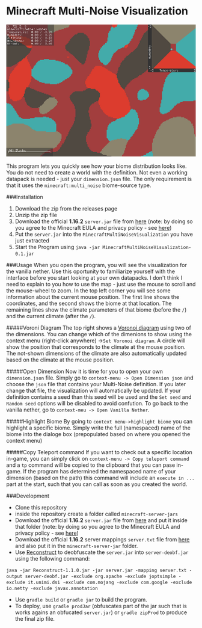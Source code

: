Minecraft Multi-Noise Visualization
===================================

![Vanilla Nether](screenshots/vanilla-nether.jpg)

This program lets you quickly see how your biome distribution looks
like. You do not need to create a world with the definition. Not
even a working datapack is needed - just your ``dimension.json``
file. The only requirement is that it uses the
``minecraft:multi_noise`` biome-source type.

###Installation
1. Download the zip from the releases page
1. Unzip the zip file
1. Download the official **1.16.2** ``server.jar`` file from [here](https://launcher.mojang.com/v1/objects/c5f6fb23c3876461d46ec380421e42b289789530/server.jar) (note: by doing so you agree to the Minecraft EULA and privacy policy - see [here](https://www.minecraft.net/en-us/download/server/))
1. Put the ``server.jar`` into the ``MinecraftMultiNoiseVisualization`` you have just extracted
1. Start the Program using ``java -jar MinecraftMultiNoiseVisualization-0.1.jar``

###Usage
When you open the program, you will see the visualization for the vanilla nether. Use this
oportunity to familiarize yourself with the interface before you start looking at
your own datapacks. I don't think I need to explain to you how to use the map - just use the mouse to scroll and
 the mouse-wheel to zoom. In the top left corner you will see some information about
the current mouse position. The first line shows the coordinates, and the second
shows the biome at that location. The remaining lines show the climate parameters of
that biome (before the ``/``) and the current climate (after the ``/``).

#####Voroni Diagram
The top right shows a [Voronoi diagram](https://en.wikipedia.org/wiki/Voronoi_diagram) using two
of the dimensions. You can change which of the dimenions to show using the context menu (right-click anywhere)
->``Set Voronoi diagram``. A circle will show the position that corresponds to the climate at the mouse position.
The not-shown dimensions of the climate are also automatically updated based on the climate
at the mouse position.

#####Open Dimension
Now it is time for you to open your own ``dimension.json`` file. Simply go to ``context-menu -> Open Dimension json``
and choose the ``json`` file that contains your Multi-Noise definition. If you later change that file, the visualization
will automatically be updated. If your definition contains a seed than this seed will be used and the ``Set seed`` and ``Random seed``
options will be disabled to avoid confution. To go back to the vanilla nether, go to ``context-meu -> Open Vanilla Nether``.

#####Highlight Biome
By going to ``context menu->highlight biome`` you can highlight a specific biome. Simply write the full (namespaced)
name of the biome into the dialoge box (prepopulated based on where you opened the context menu)

#####Copy Teleport command
If you want to check out a specific location in-game, you can simply click on ``context-menu -> Copy teleport command``
and a ``tp`` command will be copied to the clipboard that you can pase in-game. If the program has determined the
namespaced name of your dimension (based on the path) this command will include an ``execute in ...`` part at the start,
such that you can call as soon as you created the world.

###Development
- Clone this repository
- inside the repository create a folder called ``minecraft-server-jars``
- Download the official **1.16.2** ``server.jar`` file from [here](https://launcher.mojang.com/v1/objects/c5f6fb23c3876461d46ec380421e42b289789530/server.jar) and put it inside that folder (note: by doing so you agree to the Minecraft EULA and privacy policy - see [here](https://www.minecraft.net/en-us/download/server/))
- Download the official **1.16.2** server mappings ``server.txt`` file from [here](TODO) and also put it in the ``minecraft-server-jar`` folder.
- Use [Reconstruct](https://github.com/LXGaming/Reconstruct) to deobfuscate the ``server.jar`` into ``server-deobf.jar`` using the following command: 
```
java -jar Reconstruct-1.1.0.jar -jar server.jar -mapping server.txt -output server-deobf.jar -exclude org.apache -exclude joptsimple -exclude it.unimi.dsi -exclude com.mojang -exclude com.google -exclude io.netty -exclude javax.annotation
```
- Use ``gradle build`` or ``gradle jar`` to build the program.
- To deploy, use ``gradle prodJar`` (obfuscates part of the jar such that is works agains an obfucated ``server.jar``) or ``gradle zipProd`` to produce the final zip file.